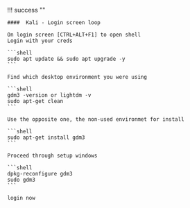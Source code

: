 !!! success ""

    ####  Kali - Login screen loop

    On login screen [CTRL+ALT+F1] to open shell
    Login with your creds

    ```shell
    sudo apt update && sudo apt upgrade -y
    ```

    Find which desktop environment you were using

    ```shell
    gdm3 -version or lightdm -v
    sudo apt-get clean
    ```

    Use the opposite one, the non-used environmet for install

    ```shell
    sudo apt-get install gdm3
    ```

    Proceed through setup windows

    ```shell
    dpkg-reconfigure gdm3
    sudo gdm3
    ```
    
    login now

